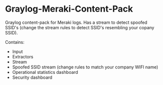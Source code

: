 # Graylog-Meraki-Content-Pack
Graylog content-pack for Meraki logs. Has a stream to detect spoofed SSID's (change the stream rules to detect SSID's resembling your copany SSID).

Contains:
- Input
- Extractors
- Stream
- Spoofed SSID stream (change rules to match your company WIFI name)
- Operational statistics dashboard
- Security dashboard
